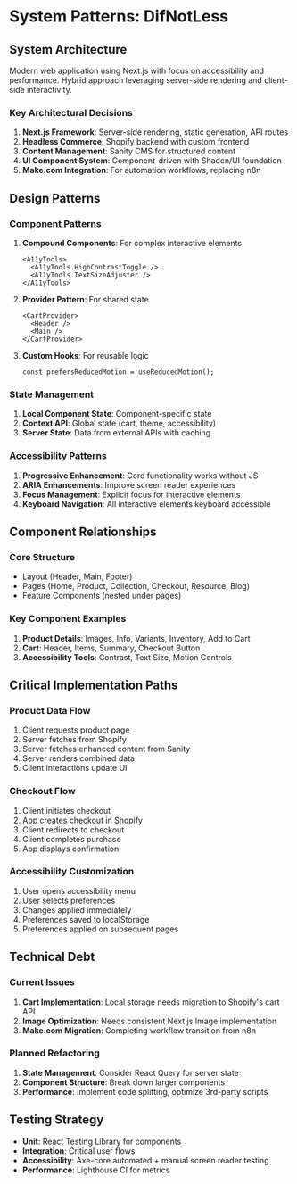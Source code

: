 # System Patterns: DifNotLess

## System Architecture
Modern web application using Next.js with focus on accessibility and performance. Hybrid approach leveraging server-side rendering and client-side interactivity.

### Key Architectural Decisions
1. **Next.js Framework**: Server-side rendering, static generation, API routes
2. **Headless Commerce**: Shopify backend with custom frontend
3. **Content Management**: Sanity CMS for structured content
4. **UI Component System**: Component-driven with Shadcn/UI foundation
5. **Make.com Integration**: For automation workflows, replacing n8n

## Design Patterns

### Component Patterns
1. **Compound Components**: For complex interactive elements
   ```tsx
   <A11yTools>
     <A11yTools.HighContrastToggle />
     <A11yTools.TextSizeAdjuster />
   </A11yTools>
   ```

2. **Provider Pattern**: For shared state
   ```tsx
   <CartProvider>
     <Header />
     <Main />
   </CartProvider>
   ```

3. **Custom Hooks**: For reusable logic
   ```tsx
   const prefersReducedMotion = useReducedMotion();
   ```

### State Management
1. **Local Component State**: Component-specific state
2. **Context API**: Global state (cart, theme, accessibility)
3. **Server State**: Data from external APIs with caching

### Accessibility Patterns
1. **Progressive Enhancement**: Core functionality works without JS
2. **ARIA Enhancements**: Improve screen reader experiences
3. **Focus Management**: Explicit focus for interactive elements
4. **Keyboard Navigation**: All interactive elements keyboard accessible

## Component Relationships

### Core Structure
- Layout (Header, Main, Footer)
- Pages (Home, Product, Collection, Checkout, Resource, Blog)
- Feature Components (nested under pages)

### Key Component Examples
1. **Product Details**: Images, Info, Variants, Inventory, Add to Cart
2. **Cart**: Header, Items, Summary, Checkout Button
3. **Accessibility Tools**: Contrast, Text Size, Motion Controls

## Critical Implementation Paths

### Product Data Flow
1. Client requests product page
2. Server fetches from Shopify
3. Server fetches enhanced content from Sanity
4. Server renders combined data
5. Client interactions update UI

### Checkout Flow
1. Client initiates checkout
2. App creates checkout in Shopify
3. Client redirects to checkout
4. Client completes purchase
5. App displays confirmation

### Accessibility Customization
1. User opens accessibility menu
2. User selects preferences
3. Changes applied immediately
4. Preferences saved to localStorage
4. Preferences applied on subsequent pages

## Technical Debt

### Current Issues
1. **Cart Implementation**: Local storage needs migration to Shopify's cart API
2. **Image Optimization**: Needs consistent Next.js Image implementation
3. **Make.com Migration**: Completing workflow transition from n8n

### Planned Refactoring
1. **State Management**: Consider React Query for server state
2. **Component Structure**: Break down larger components
3. **Performance**: Implement code splitting, optimize 3rd-party scripts

## Testing Strategy
- **Unit**: React Testing Library for components
- **Integration**: Critical user flows
- **Accessibility**: Axe-core automated + manual screen reader testing
- **Performance**: Lighthouse CI for metrics
